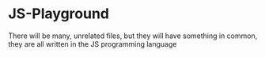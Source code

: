 # JS-Playground

There will be many, unrelated files, but they will have something in common, they are all written in the JS programming language